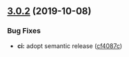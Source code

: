## [3.0.2](https://github.com/neovici/cosmoz-viewinfo/compare/v3.0.1...v3.0.2) (2019-10-08)


### Bug Fixes

* **ci:** adopt semantic release ([cf4087c](https://github.com/neovici/cosmoz-viewinfo/commit/cf4087c))
